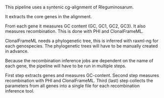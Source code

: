 This pipeline uses a syntenic cg-alignment of Rleguminosarum.

It extracts the core genes in the alignment.

From each gene it measures GC content (GC, GC1, GC2, GC3).
It also measures recombination. This is done with PHI and ClonalFrameML.

ClonalFrameML needs a phylogenetic tree, this is inferred with raxml-ng for each genospecies.
The phylogenetic trees will have to be manually created in advance.

Because the recombination inference jobs are dependent on the name of each gene, the pipeline will have to be run in multiple steps.

First step extracts genes and measures GC-content.
Second step measures recombination with PHI and ClonalFrameML.
Third (last) step collects the parameters from all genes into a single file for each recombination inference tool.
